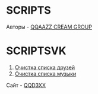 # SCRIPTS

Авторы - [QQAAZZ CREAM GROUP](https://vk.com/qqaazzgroups)

# SCRIPTSVK

1. [Очистка списка друзей](https://github.com/qqaazzg/SCRIPTS/blob/main/Cleaning%20up%20friends)
2. [Очистка списка музыки](https://github.com/qqaazzg/SCRIPTS/blob/main/Music%20cleaning)

Сайт - [QQD3XX](https://qqaazzg.github.io/QQD3XX/)
